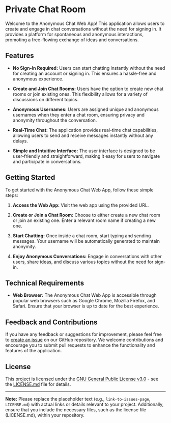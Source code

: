 # Private Chat Room

Welcome to the Anonymous Chat Web App! This application allows users to create and engage in chat conversations without the need for signing in. It provides a platform for spontaneous and anonymous interactions, promoting a free-flowing exchange of ideas and conversations.

## Features

- **No Sign-In Required:** Users can start chatting instantly without the need for creating an account or signing in. This ensures a hassle-free and anonymous experience.

- **Create and Join Chat Rooms:** Users have the option to create new chat rooms or join existing ones. This flexibility allows for a variety of discussions on different topics.

- **Anonymous Usernames:** Users are assigned unique and anonymous usernames when they enter a chat room, ensuring privacy and anonymity throughout the conversation.

- **Real-Time Chat:** The application provides real-time chat capabilities, allowing users to send and receive messages instantly without any delays.

- **Simple and Intuitive Interface:** The user interface is designed to be user-friendly and straightforward, making it easy for users to navigate and participate in conversations.

## Getting Started

To get started with the Anonymous Chat Web App, follow these simple steps:

1. **Access the Web App:** Visit the web app using the provided URL.

2. **Create or Join a Chat Room:** Choose to either create a new chat room or join an existing one. Enter a relevant room name if creating a new one.

3. **Start Chatting:** Once inside a chat room, start typing and sending messages. Your username will be automatically generated to maintain anonymity.

4. **Enjoy Anonymous Conversations:** Engage in conversations with other users, share ideas, and discuss various topics without the need for sign-in.

## Technical Requirements

- **Web Browser:** The Anonymous Chat Web App is accessible through popular web browsers such as Google Chrome, Mozilla Firefox, and Safari. Ensure that your browser is up to date for the best experience.

## Feedback and Contributions

If you have any feedback or suggestions for improvement, please feel free to [create an issue](link-to-issues-page) on our GitHub repository. We welcome contributions and encourage you to submit pull requests to enhance the functionality and features of the application.

## License

This project is licensed under the [GNU General Public License v3.0](LICENSE.md) - see the [LICENSE.md](LICENSE.md) file for details.

---

**Note:** Please replace the placeholder text (e.g., `link-to-issues-page`, `LICENSE.md`) with actual links or details relevant to your project. Additionally, ensure that you include the necessary files, such as the license file (LICENSE.md), within your repository.
